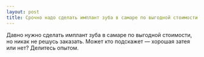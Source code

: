 ```yaml
---
layout: post 
title: Срочно надо сделать имплант зуба в самаре по выгодной стоимости 
--- 
```

Давно нужно сделать имплант зуба в самаре по выгодной стоимости, но никак не решусь заказать. Может кто подскажет — хорошая затея или нет? Делитесь опытом.